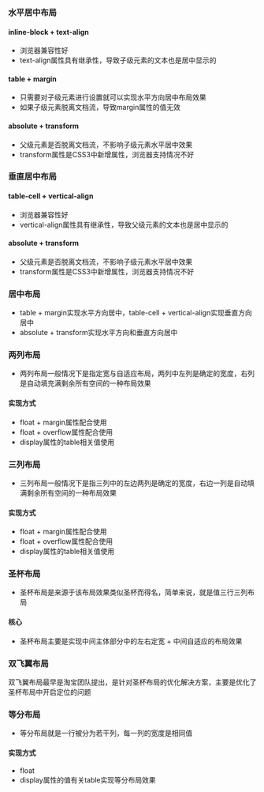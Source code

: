 ### 水平居中布局

#### inline-block + text-align

- 浏览器兼容性好
- text-align属性具有继承性，导致子级元素的文本也是居中显示的

#### table + margin

- 只需要对子级元素进行设置就可以实现水平方向居中布局效果
- 如果子级元素脱离文档流，导致margin属性的值无效

#### absolute + transform

- 父级元素是否脱离文档流，不影响子级元素水平居中效果
- transform属性是CSS3中新增属性，浏览器支持情况不好

### 垂直居中布局

#### table-cell + vertical-align

- 浏览器兼容性好
- vertical-align属性具有继承性，导致父级元素的文本也是居中显示的

#### absolute + transform

- 父级元素是否脱离文档流，不影响子级元素水平居中效果
- transform属性是CSS3中新增属性，浏览器支持情况不好

### 居中布局

- table + margin实现水平方向居中，table-cell + vertical-align实现垂直方向居中
- absolute + transform实现水平方向和垂直方向居中

### 两列布局

- 两列布局一般情况下是指定宽与自适应布局，两列中左列是确定的宽度，右列是自动填充满剩余所有空间的一种布局效果

#### 实现方式

- float + margin属性配合使用
- float + overflow属性配合使用
- display属性的table相关值使用

### 三列布局

- 三列布局一般情况下是指三列中的左边两列是确定的宽度，右边一列是自动填满剩余所有空间的一种布局效果

#### 实现方式

- float + margin属性配合使用
- float + overflow属性配合使用
- display属性的table相关值使用

### 圣杯布局

- 圣杯布局是来源于该布局效果类似圣杯而得名，简单来说，就是值三行三列布局

#### 核心

- 圣杯布局主要是实现中间主体部分中的左右定宽 + 中间自适应的布局效果

### 双飞翼布局

双飞翼布局最早是淘宝团队提出，是针对圣杯布局的优化解决方案，主要是优化了圣杯布局中开启定位的问题

### 等分布局

- 等分布局就是一行被分为若干列，每一列的宽度是相同值

#### 实现方式

- float
- display属性的值有关table实现等分布局效果